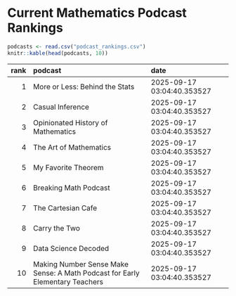 # Current Mathematics Podcast Rankings


``` r
podcasts <- read.csv("podcast_rankings.csv")
knitr::kable(head(podcasts, 10))
```

| rank | podcast | date |
|---:|:---|:---|
| 1 | More or Less: Behind the Stats | 2025-09-17 03:04:40.353527 |
| 2 | Casual Inference | 2025-09-17 03:04:40.353527 |
| 3 | Opinionated History of Mathematics | 2025-09-17 03:04:40.353527 |
| 4 | The Art of Mathematics | 2025-09-17 03:04:40.353527 |
| 5 | My Favorite Theorem | 2025-09-17 03:04:40.353527 |
| 6 | Breaking Math Podcast | 2025-09-17 03:04:40.353527 |
| 7 | The Cartesian Cafe | 2025-09-17 03:04:40.353527 |
| 8 | Carry the Two | 2025-09-17 03:04:40.353527 |
| 9 | Data Science Decoded | 2025-09-17 03:04:40.353527 |
| 10 | Making Number Sense Make Sense: A Math Podcast for Early Elementary Teachers | 2025-09-17 03:04:40.353527 |
